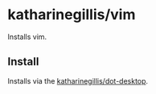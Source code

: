 # katharinegillis/vim
Installs vim.

## Install
Installs via the [katharinegillis/dot-desktop](https://github.com/katharinegillis/dot-desktop).